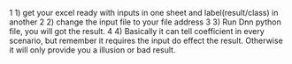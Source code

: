 1 1) get your excel ready with inputs in one sheet and label(result/class) in another
2 2) change the input file to your file address
3 3) Run Dnn python file, you will got the result.
4 4) Basically it can tell coefficient in every scenario, but remember it requires the input do effect the result. Otherwise it will only provide you a illusion or bad result.
